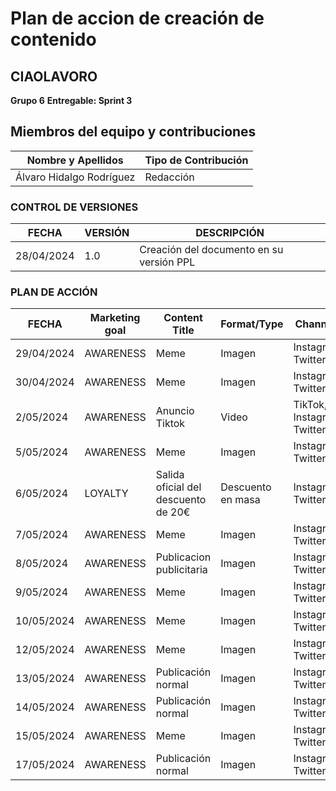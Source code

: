 # Plan de accion de creación de contenido

## CIAOLAVORO
**Grupo 6**
**Entregable: Sprint 3**

## Miembros del equipo y contribuciones

| Nombre y Apellidos | Tipo de Contribución |
|---------------------|-----------------------|
| Álvaro Hidalgo Rodríguez         | Redacción             |


### CONTROL DE VERSIONES
| FECHA      | VERSIÓN | DESCRIPCIÓN                                      |
|------------|---------|--------------------------------------------------|
| 28/04/2024 | 1.0     | Creación del documento en su versión PPL         |

### PLAN DE ACCIÓN

| FECHA      | Marketing goal | Content Title             |Format/Type           |Channels |
|------------|----------------|---------------------------|-----------------------------|------------------------------|
| 29/04/2024 |AWARENESS|Meme |Imagen|Instagram, Twitter|
| 30/04/2024 |AWARENESS|Meme |Imagen|Instagram, Twitter|
| 2/05/2024 |AWARENESS|Anuncio Tiktok|Video|TikTok, Instagram, Twitter|
| 5/05/2024 |AWARENESS|Meme |Imagen|Instagram, Twitter|
| 6/05/2024 |LOYALTY|Salida oficial del descuento de 20€|Descuento en masa|Instagram, Twitter|
| 7/05/2024 |AWARENESS|Meme |Imagen|Instagram, Twitter|
| 8/05/2024 |AWARENESS|Publicacion publicitaria |Imagen|Instagram, Twitter|
| 9/05/2024 |AWARENESS|Meme |Imagen|Instagram, Twitter|
| 10/05/2024 |AWARENESS|Meme |Imagen|Instagram, Twitter|
| 12/05/2024 |AWARENESS|Meme |Imagen|Instagram, Twitter|
| 13/05/2024 |AWARENESS|Publicación normal |Imagen|Instagram, Twitter|
| 14/05/2024 |AWARENESS|Publicación normal |Imagen|Instagram, Twitter|
| 15/05/2024 |AWARENESS|Meme |Imagen|Instagram, Twitter|
| 17/05/2024 |AWARENESS|Publicación normal  |Imagen|Instagram, Twitter|
